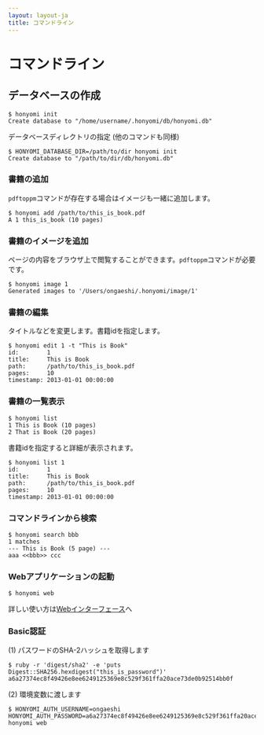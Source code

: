 ```yaml
---
layout: layout-ja
title: コマンドライン
---
```

# コマンドライン

## データベースの作成

```
$ honyomi init
Create database to "/home/username/.honyomi/db/honyomi.db"
```

データベースディレクトリの指定 (他のコマンドも同様)

```
$ HONYOMI_DATABASE_DIR=/path/to/dir honyomi init
Create database to "/path/to/dir/db/honyomi.db"
```

### 書籍の追加

`pdftoppm`コマンドが存在する場合はイメージも一緒に追加します。

```
$ honyomi add /path/to/this_is_book.pdf
A 1 this_is_book (10 pages)
```

### 書籍のイメージを追加

ページの内容をブラウザ上で閲覧することができます。`pdftoppm`コマンドが必要です。

```
$ honyomi image 1
Generated images to '/Users/ongaeshi/.honyomi/image/1'
```

### 書籍の編集

タイトルなどを変更します。書籍idを指定します。

```
$ honyomi edit 1 -t "This is Book"
id:        1
title:     This is Book
path:      /path/to/this_is_book.pdf
pages:     10
timestamp: 2013-01-01 00:00:00
```

### 書籍の一覧表示

```
$ honyomi list
1 This is Book (10 pages)
2 That is Book (20 pages)
```

書籍idを指定すると詳細が表示されます。

```
$ honyomi list 1
id:        1
title:     This is Book
path:      /path/to/this_is_book.pdf
pages:     10
timestamp: 2013-01-01 00:00:00
```

### コマンドラインから検索

```
$ honyomi search bbb
1 matches
--- This is Book (5 page) ---
aaa <<bbb>> ccc
```

### Webアプリケーションの起動

```
$ honyomi web
```

詳しい使い方は[Webインターフェース](./webinterface.html)へ

### Basic認証

(1) パスワードのSHA-2ハッシュを取得します

```
$ ruby -r 'digest/sha2' -e 'puts Digest::SHA256.hexdigest("this_is_password")'
a6a27374ec8f49426e8ee6249125369e8c529f361ffa20ace73de0b92514bb0f
```

(2) 環境変数に渡します

```
$ HONYOMI_AUTH_USERNAME=ongaeshi HONYOMI_AUTH_PASSWORD=a6a27374ec8f49426e8ee6249125369e8c529f361ffa20ace73de0b92514bb0f honyomi web
```
